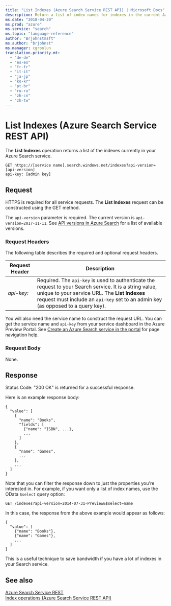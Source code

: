 ```yaml
---
title: "List Indexes (Azure Search Service REST API) | Microsoft Docs"
description: Return a list of index names for indexes in the current Azure Search service.
ms.date: "2018-04-20"
ms.prod: "azure"
ms.service: "search"
ms.topic: "language-reference"
author: "Brjohnstmsft"
ms.author: "brjohnst"
ms.manager: cgronlun
translation.priority.mt:
  - "de-de"
  - "es-es"
  - "fr-fr"
  - "it-it"
  - "ja-jp"
  - "ko-kr"
  - "pt-br"
  - "ru-ru"
  - "zh-cn"
  - "zh-tw"
---
```

# List Indexes (Azure Search Service REST API)
  The **List Indexes** operation returns a list of the indexes currently in your Azure Search service.  

```  
GET https://[service name].search.windows.net/indexes?api-version=[api-version]  
api-key: [admin key]  
```  

## Request  
 HTTPS is required for all service requests. The **List Indexes** request can be constructed using the GET method.  

 The `api-version` parameter is required. The current version is `api-version=2017-11-11`. See [API versions in Azure Search](https://go.microsoft.com/fwlink/?linkid=834796) for a list of available versions.  

### Request Headers  
 The following table describes the required and optional request headers.  

|Request Header|Description|  
|--------------------|-----------------|  
|*api-key:*|Required. The `api-key` is used to authenticate the request to your Search service. It is a string value, unique to your service URL. The **List Indexes** request must include an `api-key` set to an admin key (as opposed to a query key).|  

 You will also need the service name to construct the request URL. You can get the service name and `api-key` from your service dashboard in the Azure Preview Portal. See [Create an Azure Search service in the portal](https://azure.microsoft.com/documentation/articles/search-create-service-portal/) for page navigation help.  

### Request Body  
 None.  

## Response  
 Status Code: "200 OK" is returned for a successful response.  

 Here is an example response body:  

```  
{  
  "value": [  
    {  
      "name": "Books",  
      "fields": [  
        {"name": "ISBN", ...},  
        ...  
      ]  
    },  
    {  
      "name": "Games",  
      ...  
    },  
    ...  
  ]  
}  
```  

 Note that you can filter the response down to just the properties you're interested in. For example, if you want only a list of index names, use the OData `$select` query option:  

```  
GET /indexes?api-version=2014-07-31-Preview&$select=name  
```  

 In this case, the response from the above example would appear as follows:  

```  
{  
  "value": [  
    {"name": "Books"},  
    {"name": "Games"},  
    ...  
  ]  
}  
```  

 This is a useful technique to save bandwidth if you have a lot of indexes in your Search service.  

## See also  
 [Azure Search Service REST](index.md)   
 [Index operations &#40;Azure Search Service REST API&#41;](index-operations.md)  
